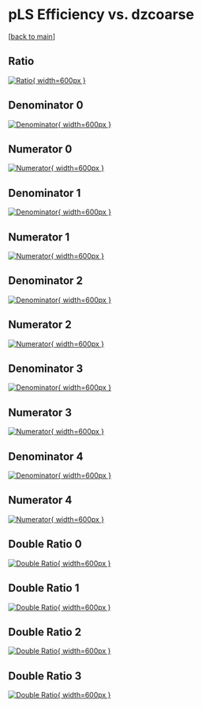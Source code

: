 # pLS Efficiency vs. dzcoarse

[[back to main](./)]



## Ratio

[![Ratio](../mtv/var/pLS_vtr_13_0_eff_dzcoarse.png){ width=600px }](../mtv/var/pLS_vtr_13_0_eff_dzcoarse.pdf)

## Denominator 0

[![Denominator](../mtv/den/pLS_vtr_13_0_eff_dzcoarse_den0.png){ width=600px }](../mtv/den/pLS_vtr_13_0_eff_dzcoarse_den0.pdf)

## Numerator 0

[![Numerator](../mtv/num/pLS_vtr_13_0_eff_dzcoarse_num0.png){ width=600px }](../mtv/num/pLS_vtr_13_0_eff_dzcoarse_num0.pdf)

## Denominator 1

[![Denominator](../mtv/den/pLS_vtr_13_0_eff_dzcoarse_den1.png){ width=600px }](../mtv/den/pLS_vtr_13_0_eff_dzcoarse_den1.pdf)

## Numerator 1

[![Numerator](../mtv/num/pLS_vtr_13_0_eff_dzcoarse_num1.png){ width=600px }](../mtv/num/pLS_vtr_13_0_eff_dzcoarse_num1.pdf)

## Denominator 2

[![Denominator](../mtv/den/pLS_vtr_13_0_eff_dzcoarse_den2.png){ width=600px }](../mtv/den/pLS_vtr_13_0_eff_dzcoarse_den2.pdf)

## Numerator 2

[![Numerator](../mtv/num/pLS_vtr_13_0_eff_dzcoarse_num2.png){ width=600px }](../mtv/num/pLS_vtr_13_0_eff_dzcoarse_num2.pdf)

## Denominator 3

[![Denominator](../mtv/den/pLS_vtr_13_0_eff_dzcoarse_den3.png){ width=600px }](../mtv/den/pLS_vtr_13_0_eff_dzcoarse_den3.pdf)

## Numerator 3

[![Numerator](../mtv/num/pLS_vtr_13_0_eff_dzcoarse_num3.png){ width=600px }](../mtv/num/pLS_vtr_13_0_eff_dzcoarse_num3.pdf)

## Denominator 4

[![Denominator](../mtv/den/pLS_vtr_13_0_eff_dzcoarse_den4.png){ width=600px }](../mtv/den/pLS_vtr_13_0_eff_dzcoarse_den4.pdf)

## Numerator 4

[![Numerator](../mtv/num/pLS_vtr_13_0_eff_dzcoarse_num4.png){ width=600px }](../mtv/num/pLS_vtr_13_0_eff_dzcoarse_num4.pdf)

## Double Ratio 0

[![Double Ratio](../mtv/ratio/pLS_vtr_13_0_eff_dzcoarse_ratio0.png){ width=600px }](../mtv/ratio/pLS_vtr_13_0_eff_dzcoarse_ratio0.pdf)

## Double Ratio 1

[![Double Ratio](../mtv/ratio/pLS_vtr_13_0_eff_dzcoarse_ratio1.png){ width=600px }](../mtv/ratio/pLS_vtr_13_0_eff_dzcoarse_ratio1.pdf)

## Double Ratio 2

[![Double Ratio](../mtv/ratio/pLS_vtr_13_0_eff_dzcoarse_ratio2.png){ width=600px }](../mtv/ratio/pLS_vtr_13_0_eff_dzcoarse_ratio2.pdf)

## Double Ratio 3

[![Double Ratio](../mtv/ratio/pLS_vtr_13_0_eff_dzcoarse_ratio3.png){ width=600px }](../mtv/ratio/pLS_vtr_13_0_eff_dzcoarse_ratio3.pdf)

